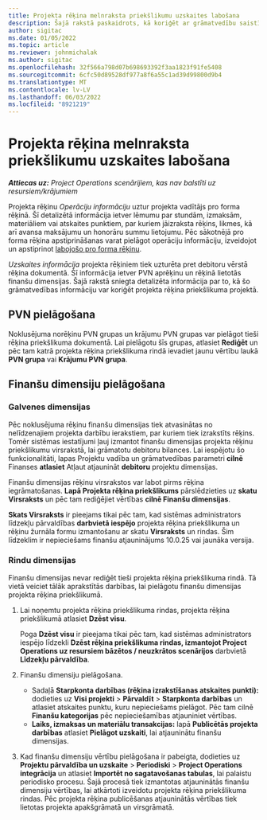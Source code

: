 ```yaml
---
title: Projekta rēķina melnraksta priekšlikumu uzskaites labošana
description: Šajā rakstā paskaidrots, kā koriģēt ar grāmatvedību saistīto informāciju rēķina priekšlikuma projektā.
author: sigitac
ms.date: 01/05/2022
ms.topic: article
ms.reviewer: johnmichalak
ms.author: sigitac
ms.openlocfilehash: 32f566a798d07b698693392f3aa1823f91fe5408
ms.sourcegitcommit: 6cfc50d89528df977a8f6a55c1ad39d99800d9b4
ms.translationtype: MT
ms.contentlocale: lv-LV
ms.lasthandoff: 06/03/2022
ms.locfileid: "8921219"
---
```

# <a name="correct-the-accounting-on-draft-project-invoice-proposals"></a>Projekta rēķina melnraksta priekšlikumu uzskaites labošana

_**Attiecas uz:** Project Operations scenārijiem, kas nav balstīti uz resursiem/krājumiem_

Projekta rēķinu *Operāciju informāciju* uztur projekta vadītājs pro forma rēķinā. Šī detalizētā informācija ietver lēmumu par stundām, izmaksām, materiāliem vai atskaites punktiem, par kuriem jāizraksta rēķins, likmes, kā arī avansa maksājumu un honorāru summu lietojumu. Pēc sākotnējā pro forma rēķina apstiprināšanas varat pielāgot operāciju informāciju, izveidojot un apstiprinot [labojošo pro forma rēķinu](../proforma-invoicing/corrective-invoices.md).

*Uzskaites informācija* projekta rēķiniem tiek uzturēta pret debitoru vērstā rēķina dokumentā. Šī informācija ietver PVN aprēķinu un rēķinā lietotās finanšu dimensijas. Šajā rakstā sniegta detalizēta informācija par to, kā šo grāmatvedības informāciju var koriģēt projekta rēķina priekšlikuma projektā.

## <a name="adjust-sales-tax"></a>PVN pielāgošana

Noklusējuma norēķinu PVN grupas un krājumu PVN grupas var pielāgot tieši rēķina priekšlikuma dokumentā. Lai pielāgotu šīs grupas, atlasiet **Rediģēt** un pēc tam katrā projekta rēķina priekšlikuma rindā ievadiet jaunu vērtību laukā **PVN grupa** vai **Krājumu PVN grupa**.

## <a name="adjust-financial-dimensions"></a>Finanšu dimensiju pielāgošana

### <a name="header-dimensions"></a>Galvenes dimensijas

Pēc noklusējuma rēķinu finanšu dimensijas tiek atvasinātas no nelīdzenajiem projekta darbību ierakstiem, par kuriem tiek izrakstīts rēķins. Tomēr sistēmas iestatījumi ļauj izmantot finanšu dimensijas projekta rēķinu priekšlikumu virsrakstā, lai grāmatotu debitoru bilances. Lai iespējotu šo funkcionalitāti, lapas Projektu vadība un grāmatvedības parametri **cilnē** Finanses **atlasiet** Atļaut atjaunināt **debitoru** projektu dimensijas.

Finanšu dimensijas rēķinu virsrakstos var labot pirms rēķina iegrāmatošanas. **Lapā Projekta rēķina priekšlikums** pārslēdzieties uz **skatu Virsraksts** un pēc tam rediģējiet vērtības **cilnē Finanšu dimensijas**.

**Skats Virsraksts** ir pieejams tikai pēc tam, kad sistēmas administrators līdzekļu pārvaldības **darbvietā iespējo** projekta rēķina priekšlikuma un rēķinu žurnāla formu izmantošanu ar skatu **Virsraksts** un rindas. Šim līdzeklim ir nepieciešams finanšu atjauninājums 10.0.25 vai jaunāka versija.

### <a name="line-dimensions"></a>Rindu dimensijas

Finanšu dimensijas nevar rediģēt tieši projekta rēķina priekšlikuma rindā. Tā vietā veiciet tālāk aprakstītās darbības, lai pielāgotu finanšu dimensijas projekta rēķina priekšlikumā.

1. Lai noņemtu projekta rēķina priekšlikuma rindas, projekta rēķina priekšlikumā atlasiet **Dzēst visu**.

    Poga **Dzēst visu** ir pieejama tikai pēc tam, kad sistēmas administrators iespējo līdzekli **Dzēst rēķina priekšlikuma rindas, izmantojot Project Operations uz resursiem bāzētos / neuzkrātos scenārijos** darbvietā **Līdzekļu pārvaldība**.

2. Finanšu dimensiju pielāgošana.

    - Sadaļā **Starpkonta darbības (rēķina izrakstīšanas atskaites punkti):** dodieties uz **Visi projekti** \>  **Pārvaldīt** \> **Starpkonta darbības** un atlasiet atskaites punktu, kuru nepieciešams pielāgot. Pēc tam cilnē **Finanšu kategorijas** pēc nepieciešamības atjauniniet vērtības.
    - **Laiks, izmaksas un materiālu transakcijas:** lapā **Publicētās projekta darbības** atlasiet **Pielāgot uzskaiti**, lai atjauninātu finanšu dimensijas.

3. Kad finanšu dimensiju vērtību pielāgošana ir pabeigta, dodieties uz **Projektu pārvaldība un uzskaite** \> **Periodiski** \> **Project Operations integrācija** un atlasiet **Importēt no sagatavošanas tabulas**, lai palaistu periodisko procesu. Šajā procesā tiek izmantotas atjauninātās finanšu dimensiju vērtības, lai atkārtoti izveidotu projekta rēķina priekšlikuma rindas. Pēc projekta rēķina publicēšanas atjauninātās vērtības tiek lietotas projekta apakšgrāmatā un virsgrāmatā.
